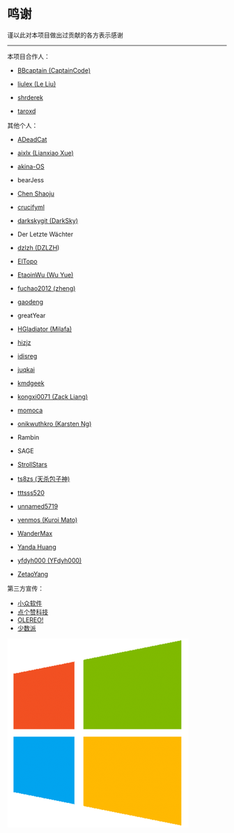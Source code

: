# 鸣谢

谨以此对本项目做出过贡献的各方表示感谢

---

本项目合作人：

* [BBcaptain \(CaptainCode\)](https://github.com/BBcaptain)

* [liulex \(Le Liu\)](https://github.com/liulex)

* [shrderek](https://github.com/shrderek)
* [taroxd](https://github.com/taroxd)

其他个人：

* [ADeadCat](https://github.com/ADeadCat)
* [aixlx \(Lianxiao Xue\)](#)

* [akina-OS](https://github.com/akina-OS)

* bearJess

* [Chen Shaoju](https://github.com/chenshaoju)

* [crucifyml](https://github.com/crucifyml)

* [darkskygit \(DarkSky\)](#)

* Der Letzte Wächter

* [dzlzh \(DZLZH](https://github.com/dzlzh)\)

* [ElTopo](#)

* [EtaoinWu \(Wu Yue\)](https://github.com/EtaoinWu)

* [fuchao2012 \(zheng\)](https://github.com/fuchao2012)

* [gaodeng](#)

* greatYear

* [HGladiator \(Milafa\)](#)

* [hizjz](#)

* [idisreg](#)

* [juqkai](#)

* [kmdgeek](https://github.com/kmdgeek)

* [kongxi0071 \(Zack Liang\)](https://github.com/kongxi0071)

* [momoca](https://github.com/momoca)

* [onikwuthkro \(Karsten Ng\)](https://github.com/onikwuthkro)

* Rambin

* SAGE

* [StrollStars](https://github.com/StrollStars)

* [ts8zs \(天杀包子神\)](#)

* [tttsss520](https://github.com/tttsss520)

* [unnamed5719](https://github.com/unnamed5719)

* [venmos \(Kuroi Mato\)](https://github.com/venmos)

* [WanderMax](https://github.com/WanderMax)

* [Yanda Huang](https://github.com/yodahuang)

* [yfdyh000 \(YFdyh000\)](#)

* [ZetaoYang](https://github.com/ZetaoYang)

第三方宣传：

* [小众软件](http://www.appinn.com/windows-apps-that-amaze-us/)
* [点个赞科技](http://wiki.jjboom.com/doku.php?id=专题策划:常用软件建议)
* [OLEREO!](http://olereo.com/links)
* [少数派](https://sspai.com/post/38866)

![](/assets/windows_logo.png)

